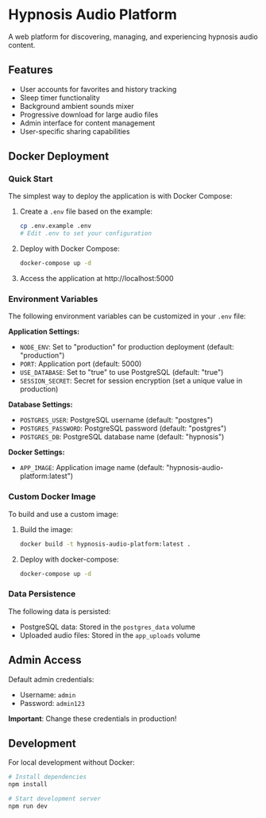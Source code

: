 # Hypnosis Audio Platform

A web platform for discovering, managing, and experiencing hypnosis audio content.

## Features

- User accounts for favorites and history tracking
- Sleep timer functionality
- Background ambient sounds mixer
- Progressive download for large audio files
- Admin interface for content management
- User-specific sharing capabilities

## Docker Deployment

### Quick Start

The simplest way to deploy the application is with Docker Compose:

1. Create a `.env` file based on the example:
   ```bash
   cp .env.example .env
   # Edit .env to set your configuration
   ```

2. Deploy with Docker Compose:
   ```bash
   docker-compose up -d
   ```

3. Access the application at http://localhost:5000

### Environment Variables

The following environment variables can be customized in your `.env` file:

**Application Settings:**
- `NODE_ENV`: Set to "production" for production deployment (default: "production")
- `PORT`: Application port (default: 5000)
- `USE_DATABASE`: Set to "true" to use PostgreSQL (default: "true")
- `SESSION_SECRET`: Secret for session encryption (set a unique value in production)

**Database Settings:**
- `POSTGRES_USER`: PostgreSQL username (default: "postgres")
- `POSTGRES_PASSWORD`: PostgreSQL password (default: "postgres")
- `POSTGRES_DB`: PostgreSQL database name (default: "hypnosis")

**Docker Settings:**
- `APP_IMAGE`: Application image name (default: "hypnosis-audio-platform:latest")

### Custom Docker Image

To build and use a custom image:

1. Build the image:
   ```bash
   docker build -t hypnosis-audio-platform:latest .
   ```

2. Deploy with docker-compose:
   ```bash
   docker-compose up -d
   ```

### Data Persistence

The following data is persisted:
- PostgreSQL data: Stored in the `postgres_data` volume
- Uploaded audio files: Stored in the `app_uploads` volume

## Admin Access

Default admin credentials:
- Username: `admin`
- Password: `admin123`

**Important**: Change these credentials in production!

## Development

For local development without Docker:

```bash
# Install dependencies
npm install

# Start development server
npm run dev
```